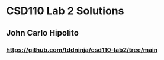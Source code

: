 # CSD110 Lab 2 Solutions
## John Carlo Hipolito
### https://github.com/tddninja/csd110-lab2/tree/main